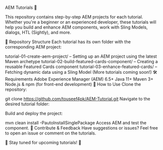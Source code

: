 AEM Tutorials 🚀

This repository contains step-by-step AEM projects for each tutorial. Whether you're a beginner or an experienced developer, these tutorials will help you build and enhance AEM components, work with Sling Models, dialogs, HTL (Sightly), and more.

📂 Repository Structure
Each tutorial has its own folder with the corresponding AEM project:

tutorial-01-create-aem-project/ – Setting up an AEM project using the latest Maven archetype
tutorial-02-build-featured-cards-component/ – Creating a reusable Featured Cards component
tutorial-03-enhance-featured-cards/ – Fetching dynamic data using a Sling Model
(More tutorials coming soon!)
🛠 Requirements
Adobe Experience Manager (AEM) 6.5+
Java 11+
Maven 3+
Node.js & npm (for front-end development)
🚀 How to Use
Clone the repository:

git clone https://github.com/touseef4pk/AEM-Tutorial.git
Navigate to the desired tutorial folder:


Build and deploy the project:

mvn clean install -PautoInstallSinglePackage
Access AEM and test the component.
📢 Contribute & Feedback
Have suggestions or issues? Feel free to open an issue or comment on the tutorials.

📌 Stay tuned for upcoming tutorials! 🚀

